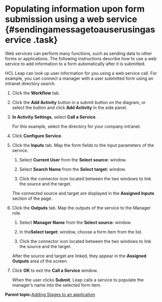 # Populating information upon form submission using a web service {#sendingamessagetoauserusingaservice .task}

Web services can perform many functions, such as sending data to other forms or applications. The following instructions describe how to use a web service to add information to a form automatically after it is submitted.

HCL Leap can look up user information for you using a web service call. For example, you can connect a manager with a user submitted form using an intranet directory search.

1.  Click the **Workflow** tab.

2.  Click the **Add Activity** button in a submit button on the diagram, or select the button and click **Add Activity** in the side panel.

3.  **In Activity Settings**, select **Call a Service**.

    For this example, select the directory for your company intranet.

4.  Click **Configure Service**.

5.  Click the **Inputs** tab. Map the form fields to the input parameters of the service.

    1.  Select **Current User** from the **Select source:** window.

    2.  Select **Search Name** from the **Select target:** window.

    3.  Click the connector icon located between the two windows to link the source and the target.

    The connected source and target are displayed in the **Assigned Inputs** section of the page.

6.  Click the **Outputs** tab. Map the outputs of the service to the Manager role.

    1.  Select **Manager Name** from the **Select source:** window.

    2.  In the**Select target:** window, choose a form item from the list.

    3.  Click the connector icon located between the two windows to link the source and the target.

    After the source and target are linked, they appear in the **Assigned Outputs** area of the screen.

7.  Click **OK** to exit the **Call a Service** window.

    When the user clicks **Submit**, Leap calls a service to populate the manager’s name into the selected form item.


**Parent topic:**[Adding Stages to an application](sub_adding_stages_toc.md)

